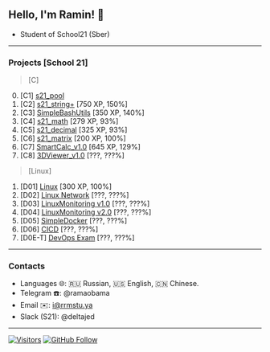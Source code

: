 ## Hello, I'm Ramin! 👋
- Student of School21 (Sber)
---
### Projects [School 21]
> [C]
0. [C1] [s21_pool](#)
1. [C2] [s21_string+](https://github.com/RamaObama/s21_string_plus) [750 XP, 150%]
2. [C3] [SimpleBashUtils](https://github.com/RamaObama/s21_cat_grep) [350 XP, 140%]
3. [C4] [s21_math](https://github.com/RamaObama/s21_math) [279 XP, 93%]
4. [C5] [s21_decimal](https://github.com/RamaObama/s21_decimal) [325 XP, 93%]
5. [C6] [s21_matrix](https://github.com/RamaObama/s21_matrix) [200 XP, 100%]
6. [C7] [SmartCalc_v1.0](https://github.com/RamaObama/s21_SmartCalc_v1.0) [645 XP, 129%]
7. [C8] [3DViewer_v1.0](https://github.com/RamaObama/3DViewer_v1.0) [???, ???%]
> [Linux]
1. [D01] [Linux](https://github.com/RamaObama/s21_devops/tree/develop/linux) [300 XP, 100%]
2. [D02] [Linux Network]() [???, ???%]
3. [D03] [LinuxMonitoring v1.0]() [???, ???%]
4. [D04] [LinuxMonitoring v2.0]() [???, ???%]
5. [D05] [SimpleDocker]() [???, ???%]
6. [D06] [CICD]() [???, ???%]
7. [D0E-T] [DevOps Exam]() [???, ???%]
---
### Contacts
- Languages 🌐: 🇷🇺 Russian, 🇺🇸 English, 🇨🇳 Chinese.
- Telegram ☎️: @ramaobama
- Email ✉️: i@rrmstu.ya
- Slack (S21): @deltajed
---
[![Visitors](https://shields-io-visitor-counter.herokuapp.com/badge?page=RamaObama.RamaObama&label=visitors&logo=Codeforces&style=for-the-badge&labelColor=black&color=forestgreen)](https://github.com/RamaObama)
[![GitHub Follow](https://img.shields.io/github/followers/RamaObama?label=followers&logo=github&style=for-the-badge&labelColor=black)](https://github.com/RamaObama)
